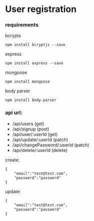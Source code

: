 # User registration

### requirements
bcrypts
```
npm install bcryptjs --save
```

express
```
npm install express --save
```

mongoose
```
npm install mongoose
```

body parser
```
npm install body-parser
```

### api url:
* /api/users (get)
* /api/signup (post)
* /api/user/:userId  (get)
* /api/update/:userId (patch)
* /api/changePassword/:userId (patch)
* /api/delete/:userId (delete)

create:
```
{
    "email":"test@test.com",
    "password":"password"
}
```

update:
```
{
    "email":"test@test.com",
    "password":"password"
}
```